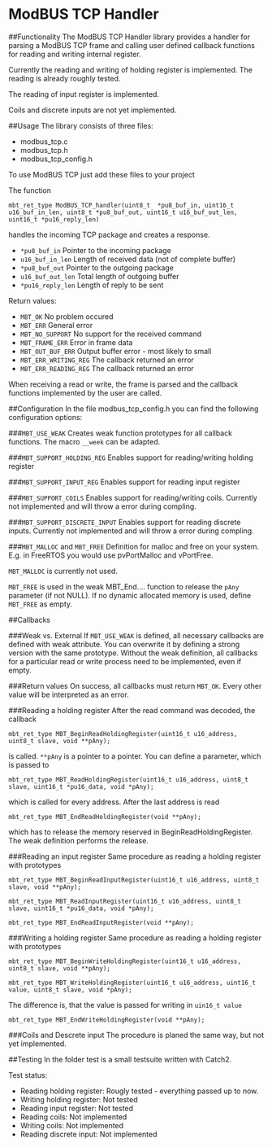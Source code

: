 # ModBUS TCP Handler

##Functionality
The ModBUS TCP Handler library provides a handler for parsing a ModBUS TCP frame and calling user defined callback functions for reading and writing internal register.

Currently the reading and writing of holding register is implemented. The reading is already roughly tested.

The reading of input register is implemented.

Coils and discrete inputs are not yet implemented.

##Usage
The library consists of three files:

- modbus_tcp.c
- modbus_tcp.h
- modbus_tcp_config.h

To use ModBUS TCP just add these files to your project

The function

 `mbt_ret_type ModBUS_TCP_handler(uint8_t  *pu8_buf_in, uint16_t u16_buf_in_len, uint8_t *pu8_buf_out, uint16_t u16_buf_out_len, uint16_t *pu16_reply_len)`

handles the incoming TCP package and creates a response. 

- `*pu8_buf_in` Pointer to the incoming package
- `u16_buf_in_len` Length of received data (not of complete buffer)
- `*pu8_buf_out` Pointer to the outgoing package
- `u16_buf_out_len` Total length of outgoing buffer
- `*pu16_reply_len` Length of reply to be sent

Return values:

- `MBT_OK` No problem occured
- `MBT_ERR` General error
- `MBT_NO_SUPPORT` No support for the received command
- `MBT_FRAME_ERR` Error in frame data
- `MBT_OUT_BUF_ERR` Output buffer error - most likely to small
- `MBT_ERR_WRITING_REG` The callback returned an error
- `MBT_ERR_READING_REG` The callback returned an error

When receiving a read or write, the frame is parsed and the callback functions implemented by the user are called.

##Configuration
In the file modbus_tcp_config.h you can find the following configuration options:

###`MBT_USE_WEAK`
Creates weak function prototypes for all callback functions. The macro `__week` can be adapted.

###`MBT_SUPPORT_HOLDING_REG`
Enables support for reading/writing holding register

###`MBT_SUPPORT_INPUT_REG`
Enables support for reading input register

###`MBT_SUPPORT_COILS`
Enables support for reading/writing coils. Currently not implemented and will throw a error during compling.

###`MBT_SUPPORT_DISCRETE_INPUT`
Enables support for reading discrete inputs. Currently not implemented and will throw a error during compling.

###`MBT_MALLOC` and `MBT_FREE`
Definition for malloc and free on your system. E.g. in FreeRTOS you would use pvPortMalloc and vPortFree. 

`MBT_MALLOC` is currently not used.

`MBT_FREE` is used in the weak MBT_End.... function to release the `pAny` parameter (if not NULL). If no dynamic allocated memory is used, define `MBT_FREE` as empty.

##Callbacks

###Weak vs. External
If `MBT_USE_WEAK` is defined, all necessary callbacks are defined with weak attribute. You can overwrite it by defining a strong version with the same prototype. Without the weak definition, all callbacks for a particular read or write process need to be implemented, even if empty.

###Return values
On success, all callbacks must return `MBT_OK`. Every other value will be interpreted as an error.

###Reading a holding register
After the read command was decoded, the callback 

`mbt_ret_type MBT_BeginReadHoldingRegister(uint16_t u16_address, uint8_t slave, void **pAny);` 

is called. `**pAny` is a pointer to a pointer. You can define a parameter, which is passed to 

`mbt_ret_type MBT_ReadHoldingRegister(uint16_t u16_address, uint8_t slave, uint16_t *pu16_data, void *pAny);`

which is called for every address. After the last address is read

`mbt_ret_type MBT_EndReadHoldingRegister(void **pAny);` 

which has to release the memory reserved in BeginReadHoldingRegister. The weak definition performs the release. 

###Reading an input register
Same procedure as reading a holding register with prototypes

`mbt_ret_type MBT_BeginReadInputRegister(uint16_t u16_address, uint8_t slave, void **pAny);`

`mbt_ret_type MBT_ReadInputRegister(uint16_t u16_address, uint8_t slave, uint16_t *pu16_data, void *pAny);`

`mbt_ret_type MBT_EndReadInputRegister(void **pAny);`

###Writing a holding register
Same procedure as reading a holding register with prototypes

`mbt_ret_type MBT_BeginWriteHoldingRegister(uint16_t u16_address, uint8_t slave, void **pAny);`

`mbt_ret_type MBT_WriteHoldingRegister(uint16_t u16_address, uint16_t value, uint8_t slave, void *pAny);`

The difference is, that the value is passed for writing in `uin16_t value`

`mbt_ret_type MBT_EndWriteHoldingRegister(void **pAny);`

###Coils and Descrete input
The procedure is planed the same way, but not yet implemented.

##Testing
In the folder test is a small testsuite written with Catch2.

Test status:

- Reading holding register: Rougly tested - everything passed up to now.
- Writing holding register: Not tested
- Reading input register: Not tested
- Reading coils: Not implemented
- Writing coils: Not implemented
- Reading discrete input: Not implemented




